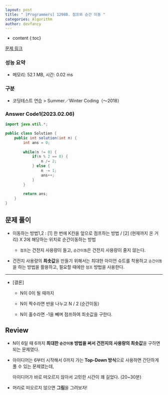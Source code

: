```yaml
---
layout: post
title: " [Programmers] 12980. 점프와 순간 이동 "
categories: Algorithm
author: devfancy
---
```

* content
{:toc}

[문제 링크](https://school.programmers.co.kr/learn/courses/30/lessons/12980)

### 성능 요약

* 메모리: 52.1 MB, 시간: 0.02 ms

### 구분

* 코딩테스트 연습 > Summer／Winter Coding（～2018）

### Answer Code1(2023.02.06)

```java
import java.util.*;

public class Solution {
    public int solution(int n) {
        int ans = 0;
        
        while(n != 0) {
            if(n % 2 == 0) {
                n /= 2;
            } else {
                n -= 1;
                ans++;
            }
        }
    
        return ans;
    }
}
```

## 문제 풀이

* 이동하는 방법1,2 : [1] 한 번에 K칸을 앞으로 점프하는 방법 / [2] (현재까지 온 거리) X 2에 해당하는 위치로 순간이동하는 방법

    * `점프`는 건전지 사용량이 들고, `순간이동`은 건전지 사용량이 줄지 않는다.

* 건전지 사용량의 **최솟값**을 만들기 위해서는 최대한 아이언 슈트를 착용하고 `순간이동`을 하는 방법을 활용하고, 필요할 때에만 `점프` 방법을 사용한다.

---

* [결론]

    * N이 0이 될 때까지 

    * N이 짝수라면 반을 나누고 N / 2 (순간이동)

    * N이 홀수라면 -1을 빼며 점프하여 최솟값을 구한다.

## Review

* N이 6일 때 6까지 **최대한 `순간이동` 방법을 써서 건전지의 사용량의 최솟값**을 구하면 되는 문제였다.

* 아이디어는 6부터 시작해서 0까지 가는 **Top-Down 방식**으로 사용하면 간단하게 풀 수 있는 문제였는데,

    아이디어가 바로 떠오르지 않아서 고민한 시간이 꽤 길었다. (20~30분)

* 머리로 떠오르지 않으면 **그림**을 그려보자!